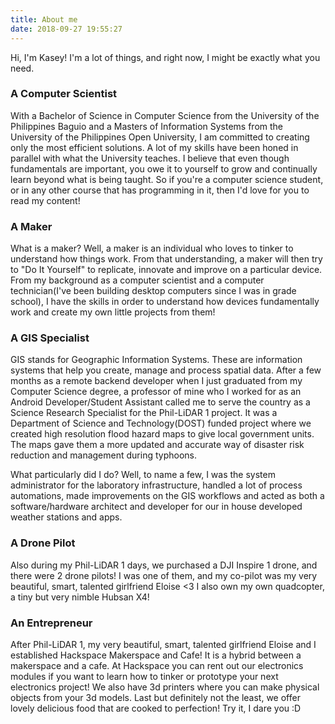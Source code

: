 ```yaml
---
title: About me
date: 2018-09-27 19:55:27
---
```


Hi, I'm Kasey! I'm a lot of things, and right now, I might be exactly what you need.

### A Computer Scientist
With a Bachelor of Science in Computer Science from the University of the Philippines Baguio and a Masters of Information Systems from the University of the Philippines Open University, I am committed to creating only the most efficient solutions. A lot of my skills have been honed in parallel with what the University teaches. I believe that even though fundamentals are important, you owe it to yourself to grow and continually learn beyond what is being taught. So if you're a computer science student, or in any other course that has programming in it, then I'd love for you to read my content!

### A Maker
What is a maker? Well, a maker is an individual who loves to tinker to understand how things work. From that understanding, a maker will then try to "Do It Yourself" to replicate, innovate and improve on a particular device. From my background as a computer scientist and a computer technician(I've been building desktop computers since I was in grade school), I have the skills in order to understand how devices fundamentally work and create my own little projects from them!

### A GIS Specialist
GIS stands for Geographic Information Systems. These are information systems that help you create, manage and process spatial data. After a few months as a remote backend developer when I just graduated from my Computer Science degree, a professor of mine who I worked for as an Android Developer/Student Assistant called me to serve the country as a Science Research Specialist for the Phil-LiDAR 1 project. It was a Department of Science and Technology(DOST) funded project where we created high resolution flood hazard maps to give local government units. The maps gave them a more updated and accurate way of disaster risk reduction and management during typhoons. 

What particularly did I do? Well, to name a few, I was the system administrator for the laboratory infrastructure, handled a lot of process automations, made improvements on the GIS workflows and acted as both a software/hardware architect and  developer for our in house developed weather stations and apps.

### A Drone Pilot
Also during my Phil-LiDAR 1 days, we purchased a DJI Inspire 1 drone, and there were 2 drone pilots! I was one of them, and my co-pilot was my very beautiful, smart, talented girlfriend Eloise <3 I also own my own quadcopter, a tiny but very nimble Hubsan X4!

### An Entrepreneur
After Phil-LiDAR 1, my very beautiful, smart, talented girlfriend Eloise and I established Hackspace Makerspace and Cafe! It is a hybrid between a makerspace and a cafe. At Hackspace you can rent out our electronics modules if you want to learn how to tinker or prototype your next electronics project! We also have 3d printers where you can make physical objects from your 3d models. Last but definitely not the least, we offer lovely delicious food that are cooked to perfection! Try it, I dare you :D 
